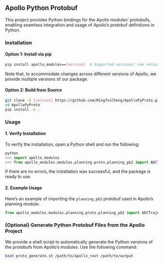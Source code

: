 ## Apollo Python Protobuf

This project provides Python bindings for the Apollo modules' protobufs, enabling seamless integration and usage of Apollo’s protobuf definitions in Python.

### Installation

#### Option 1: Install via pip
```bash
pip install apollo_modules==[version]  # Supported versions: see release https://pypi.org/project/apollo-modules/
```
Note that, to accommodate changes across different versions of Apollo, we provide multiple versions of our package.

#### Option 2: Build from Source
```bash
git clone -b [version] https://github.com/MingfeiCheng/ApolloPyProto.git
cd ApolloPyProto
pip install -e .
```

### Usage

#### 1. Verify Installation
To verify the installation, open a Python shell and run the following:
```python
python
>>> import apollo_modules
>>> from apollo_modules.modules.planning.proto.planning_pb2 import ADCTrajectory
```
If there are no errors, the installation was successful, and the package is ready to use.

#### 2. Example Usage
Here’s an example of importing the `planning_pb2` protobuf used in Apollo’s planning module:
```python
from apollo_modules.modules.planning.proto.planning_pb2 import ADCTrajectory
```

### (Optional) Generate Python Protobuf Files from the Apollo Project
We provide a shell script to automatically generate the Python versions of the protobufs from Apollo’s modules. Use the following command:

```bash
bash proto_generate.sh /path/to/apollo_root /path/to/output
```
